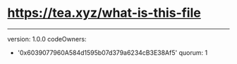 # https://tea.xyz/what-is-this-file
---
version: 1.0.0
codeOwners:
  - '0x6039077960A584d1595b07d379a6234cB3E38Af5'
quorum: 1
